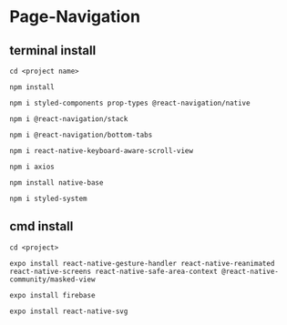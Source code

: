 # Page-Navigation

## terminal install

```
cd <project name>
```
```
npm install
```
```
npm i styled-components prop-types @react-navigation/native
```
```
npm i @react-navigation/stack
```
```
npm i @react-navigation/bottom-tabs
```
```
npm i react-native-keyboard-aware-scroll-view
```
```
npm i axios
```
```
npm install native-base
```
```
npm i styled-system
```

## cmd install

```
cd <project>
```
```
expo install react-native-gesture-handler react-native-reanimated react-native-screens react-native-safe-area-context @react-native-community/masked-view
```
```
expo install firebase
```
```
expo install react-native-svg
```
